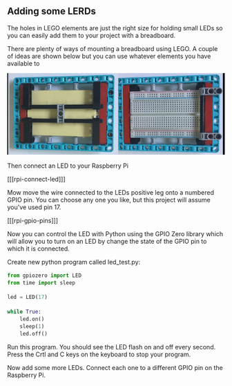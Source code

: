 
## Adding some LERDs

The holes in LEGO elements are just the right size for holding small LEDs so you can easily add them to your project with a breadboard.

There are plenty of ways of mounting a breadboard using LEGO. A couple of ideas are shown below but you can use whatever elements you have available to  

![breadboard](images/big-breadboard.png)


Then connect an LED to your Raspberry Pi

[[[rpi-connect-led]]]

Mow move the wire connected to the LEDs positive leg onto a numbered GPIO pin. You can choose any one you like, but this project will assume you've used pin 17.

[[[rpi-gpio-pins]]]

Now you can control the LED with Python using the GPIO Zero library which will allow you to turn on an LED by change the state of the GPIO pin to which it is connected.

Create new python program called led_test.py:

```python
from gpiozero import LED
from time import sleep

led = LED(17)

while True:
    led.on()
    sleep(1)
    led.off()
```

Run this program. You should see the LED flash on and off every second. Press the Crtl and C keys on the keyboard to stop your program.

Now add some more LEDs. Connect each one to a different GPIO pin on the Raspberry Pi.
